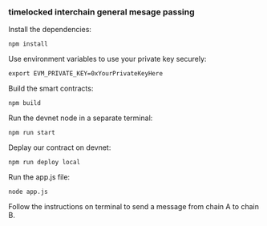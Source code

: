 ### timelocked interchain general mesage passing

Install the dependencies:
```
npm install
```

Use environment variables to use your private key securely:
```
export EVM_PRIVATE_KEY=0xYourPrivateKeyHere
```

Build the smart contracts:
```
npm build
```

Run the devnet node in a separate terminal:
```
npm run start
```

Deplay our contract on devnet:
```
npm run deploy local
```

Run the app.js file:
```
node app.js
```

Follow the instructions on terminal to send a message from chain A to chain B.